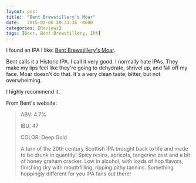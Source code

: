 ```yaml
---
layout: post
title:  "Bent Brewstillery's Moar"
date:   2015-02-06 20:33:36 -0600
categories: [Reviews]
tags: [Beer, Bent Brewstillery, IPA]
---
```


I found an IPA I like: [Bent Brewstillery's Moar](http://www.bentbrewstillery.com/).

Bent calls it a Historic IPA. I call it very good. I normally hate IPAs. They make my lips feel like they're going to dehydrate, shrivel up, and fall off my face. Moar doesn't do that. It's a very clean taste; bitter, but not overwhelming.

I highly recommend it.

From Bent's website:
> ABV: 4.7%
>
> IBU: 47
>
> COLOR: Deep Gold
>
> A turn of the 20th century Scottish IPA brought back to life and made to be drunk in quantity! Spicy resins, apricots, tangerine zest and a bit of honey graham cracker. Low in alcohol, with loads of hop flavors, finishing dry with mouthfilling, ripping pithy tannins. Something hoppingly different for you IPA fans out there!
